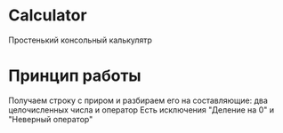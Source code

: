 # Calculator
Простенький консольный калькулятр

# Принцип работы
Получаем строку с приром и разбираем его на составляющие: два целочисленных числа и оператор
Есть исключения "Деление на 0" и "Неверный оператор"
